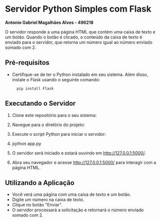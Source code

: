 # Servidor Python Simples com Flask
**Antonio Gabriel Magalhães Alves - 496218**

O servidor responde a uma página HTML que contém uma caixa de texto e um botão. Quando o botão é clicado, o conteúdo da caixa de texto é enviado para o servidor, que retorna um número igual ao número enviado somado com 2.



## Pré-requisitos
- Certifique-se de ter o Python instalado em seu sistema. Além disso, instale o Flask usando o seguinte comando:

        pip install Flask

## Executando o Servidor
1. Clone este repositório para o seu sistema:

2. Navegue para o diretório do projeto:

3. Execute o script Python para iniciar o servidor:

4. python app.py

5. O servidor será iniciado e estará ouvindo em http://127.0.0.1:5000/.

6. Abra seu navegador e acesse http://127.0.0.1:5000/ para interagir com a página HTML.

## Utilizando a Aplicação
- Você verá uma página com uma caixa de texto e um botão.
- Digite um número na caixa de texto.
- Clique no botão "Enviar".
- O servidor processará a solicitação e retornará o número enviado somado com 2.
